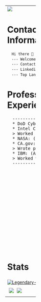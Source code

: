 <div style="width:20%; margin: auto;">

<table>
	<td>
         <a href="https://www.youtube.com/watch?v=dmA6_0ZwWb4&ab_channel=BongoCat"> <img align="right" width="300" height="300" src="https://github.com/Legendary-Cynosure/Honors/blob/main/bongo-cat-cute-png.gif" alt="gif of bongo cat"></a>
         <a href="https://www.youtube.com/watch?v=dmA6_0ZwWb4&ab_channel=BongoCat"> <img align="right" width="300" height="300" src="https://github.com/Legendary-Cynosure/Honors/blob/main/a.gif" alt="gif of a"> </a>
         <a href="https://www.youtube.com/watch?v=zlg7HkTp25A&t=16s&ab_channel=%E2%80%94ExtraLibur%E2%80%94"> <img src="https://user-images.githubusercontent.com/73097560/115834477-dbab4500-a447-11eb-908a-139a6edaec5c.gif"> </a> <br>

  <h1>Contact Information </h1>

```bash
  Hi there 👋 
  --- Welcome to my GitHub profile. To decrypt the following information run commands in bash.
  --- Contact: echo 'cGh5c2ljaXN0ODYuNUBnbWFpbC5jb20==' | base64 -d
  --- Linkedin: echo 'aHR0cHM6Ly93d3cubGlua2VkaW4uY29tL2luL2VuZXJnZXRpYy1jeW5vc3VyZS8='| base64 -d
  --- Top Languages: C++, Rust, Python, Ocaml
```

<h1> Professional Experience </h1> 
  <pre>
  -------------------
  * DoD CyberSentinel (PenTesting, Network Forensics, OSINT)
  * Intel Corperation: (Summer Intern)
  > Worked on graduate level forecasting project for demand data across Intel's processer lines
  * NASA: (Student researcher) --> Researched Ionic Liquid Sorbents 
  * CA.gov: (Insfrastructure Intern)
  > Wrote python scripts and developed internal tools to automate data cleaning & verification tasks
  * IBM: (Americas Student Partner) --> Company Keynote speaker in 2021 & 2020
  > Worked with over 2.3  Million students and 116 schools, got $10k in funding
  -------------------
  </pre>

 <br>

  <p align="center">
    <a href = "https://eyes.nasa.gov/apps/exo/#/spacecraft/sc_jwst?browse_destination=Featured"> 
      <img align="center" width="120" height="110" src="https://github.com/Legendary-Cynosure/Honors/blob/main/nasa.png" alt="ad astra!">
    </a>
	  &nbsp &nbsp
    <a href = "https://data.gov/"> 
      <img align="center" width="110" height="110" src="https://github.com/Legendary-Cynosure/Honors/blob/main/us.png" alt="usa">
    </a>
          &nbsp &nbsp
    <a href = "https://github.com/oneapi-src/oneDAL/blob/main/examples/daal/cpp/source/k_nearest_neighbors/bf_knn_dense_batch.cpp"> 
      <img align="center" width="110" height="50" src="https://github.com/Legendary-Cynosure/Honors/blob/main/intel.png" alt="its giving cpu">
    </a>
         &nbsp &nbsp
     <a>
	<a href = "https://ca.gov/"> 
		<img align="center" width="200" height="210" src= "https://github.com/Legendary-Cynosure/Honors/blob/main/CAgov-logo.svg" alt = "ca.gov">
    </a>
  </p>

<h1>Stats</h1>
	<tr>
		<td colspan = "2"><a href = "https://github.com/legendary-cynosure"><img alt="Legendary-Cynosure OFFICIAL Activity Graph" src="https://github-readme-activity-graph.vercel.app/graph/?username=Legendary-Cynosure&bg_color=RRGGBBAA&title_color=00e7f0&color=00e7f0&line=00e7f0&point=DEDEDE&hide_border=true&custom_title=Contribution⠀Graph" /></a>
			<!-- <a href="https://www.youtube.com/watch?v=dmA6_0ZwWb4&ab_channel=BongoCat"> <img src="https://visitcount.itsvg.in/api?id=legendary-cynosure&icon=0&color=0"></a> -->
		</td>
	</tr>
	<tr>
		<td>
		<div style="display: flex; flex-wrap: wrap;">
		  <a href="https://github.com/legendary-cynosure" alt="Alexs GitHub Stats" style="margin: 5px;">
		    <img height="200em" src="https://github-readme-stats.vercel.app/api?username=legendary-cynosure&count_private=true&show_icons=true&theme=nord" />
		  </a>
		  <a href="https://github.com/legendary-cynosure" alt="Alex's GitHub Stats" style="margin: 5px;">
		    <img height="200em" src="https://github-readme-stats.vercel.app/api/top-langs/?username=legendary-cynosure&layout=donut&langs_count=15&theme=nord" />
		 			 </a>
				<br>
			</div>
		</td>
	</tr>
</table>

	
</div>
</table>

<!-- 	<td>
		<a href="https://www.youtube.com/watch?v=zlg7HkTp25A&t=16s&ab_channel=%E2%80%94ExtraLibur%E2%80%94"> <img src="https://user-images.githubusercontent.com/73097560/115834477-dbab4500-a447-11eb-908a-139a6edaec5c.gif"> </a> <br>
 	</td> -->
<!-- </table> -->

</div>
